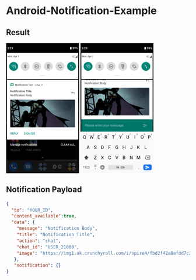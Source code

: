 # Android-Notification-Example

## Result

<img width="200" alt="portfolio_view" src="https://raw.githubusercontent.com/pristyan/Android-Notification-Example/master/screenshots/Big-Image.png">

<img width="200" alt="portfolio_view" src="https://raw.githubusercontent.com/pristyan/Android-Notification-Example/master/screenshots/Inline-Reply.png">

## Notification Payload

```json
{
  "to": "YOUR_ID",
  "content_available":true,
  "data": {
    "message": "Notification Body",
    "title": "Notification Title",
    "action": "chat",
    "chat_id": "USER_21000",
    "image": "https://img1.ak.crunchyroll.com/i/spire4/fbd2f42a8afdd7c2be6d1a047cc46aaf1553572270_full.png"
   },
   "notification": {}
}
